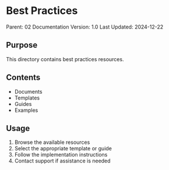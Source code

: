 # Best Practices
Parent: 02 Documentation
Version: 1.0
Last Updated: 2024-12-22

## Purpose
This directory contains best practices resources.

## Contents
- Documents
- Templates
- Guides
- Examples

## Usage
1. Browse the available resources
2. Select the appropriate template or guide
3. Follow the implementation instructions
4. Contact support if assistance is needed
